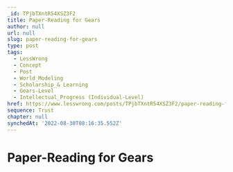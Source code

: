 ```yaml
---
_id: TPjbTXntR54XSZ3F2
title: Paper-Reading for Gears
author: null
url: null
slug: paper-reading-for-gears
type: post
tags:
  - LessWrong
  - Concept
  - Post
  - World_Modeling
  - Scholarship_& Learning
  - Gears-Level
  - Intellectual_Progress (Individual-Level)
href: https://www.lesswrong.com/posts/TPjbTXntR54XSZ3F2/paper-reading-for-gears
sequence: Trust
chapter: null
synchedAt: '2022-08-30T08:16:35.552Z'
---
```


# Paper-Reading for Gears
